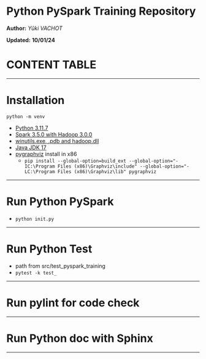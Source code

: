 Python PySpark Training Repository
==============
**Author:** *Yûki VACHOT*

**Updated:** **10/01/24**
# CONTENT TABLE


---
# Installation

`python -m venv `

- [Python 3.11.7](https://www.python.org/downloads/)
- [Spark 3.5.0 with Hadoop 3.0.0](https://spark.apache.org/downloads.html)
- [winutils.exe, .pdb and hadoop.dll](https://github.com/steveloughran/winutils/tree/master/hadoop-3.0.0/bin)
- [Java JDK 17](https://www.azul.com/downloads/?version=java-17-lts&package=jdk#zulu)
- [pygraphviz](https://pygraphviz.github.io/documentation/stable/install.html#windows) install in x86
  - `pip install --global-option=build_ext --global-option="-IC:\Program Files (x86)\Graphviz\include" --global-option="-LC:\Program Files (x86)\Graphviz\lib" pygraphviz`
---
# Run Python PySpark
- `python init.py`
---
# Run Python Test
- path from src/test_pyspark_training
- `pytest -k test_`
---
# Run pylint for code check

---
# Run Python doc with Sphinx

---